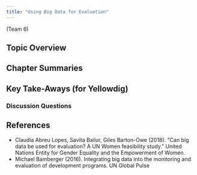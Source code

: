 ```yaml
---
title: "Using Big Data for Evaluation"
---
```


(Team 6)

## Topic Overview


## Chapter Summaries


## Key Take-Aways (for Yellowdig)

### Discussion Questions



## References

* Claudia Abreu Lopes, Savita Bailur, Giles Barton-Owe (2018). "Can big data be used for evaluation? A UN Women feasibility study." United Nations Entity for Gender Equality and the Empowerment of Women.   
* Michael Bamberger (2016). Integrating big data into the monitoring and evaluation of development programs. UN Global Pulse  


